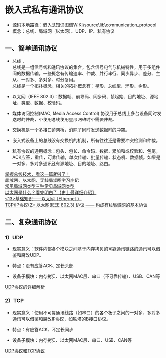 # 嵌入式私有通讯协议  

* 源码本地路径：嵌入式知识图谱WiKi\source\lib\communication_protocol  
* 概念：总线、局域网（以太网）、UDP、IP、私有协议  

## 一、简单通讯协议  

* 总线：  
总线是一组信号线和通讯协议的集合，包含信号电气与机械特性，用于多组件间的数据传输。一些概念有传输速率、仲裁、并行串行、同步异步、差分、主从、一对多、多对多、时分复用。  
总线是一个拓扑概念，相关的拓扑概念有：星形、总线型、环形、树形。  

* 以太网（IEEE 802.3）：数据帧、前导码、同步码、帧起始、目的地址、源地址、类型、数据、校验码。  
* 媒体访问控制(MAC, Media Access Control) 协议用于总线上多台设备同时发送时的仲裁，不使用总线使用星形网络时不需要仲裁。  
* 交换机是一个多接口的网桥，消除了同时发送数据时的冲突。  

* 嵌入式设备上的总线没有交换机的机制，所有往往还是需要冲突检测和仲裁。  
* 私有协议的通用概念：包头、包长、命令码、数据、累加和或校验和、包尾，ACK应答，重传，可靠传输，单次传输、批量传输、状态机、数据帧。如果是一对多、多对多通讯还有源地址、目的地址、路由。  

[掌握总线技术，看这一篇就够了！](https://zhuanlan.zhihu.com/p/136854650)  
[局域网、以太网、无线局域网学习笔记](https://blog.csdn.net/QuantumYou/article/details/119147726)  
[常见局域网类型三种常见局域网类型 ](https://wenku.baidu.com/view/f23c1dde473610661ed9ad51f01dc281e43a565f.html)  
[以太网是什么？看完明白了【史上最详细介绍】](https://blog.csdn.net/xiaomanong2/article/details/106072510)  
[<13>基础知识——以太网（Ethernet ）](https://blog.csdn.net/weixin_40274679/article/details/105995323)  
[TCP/IP协议(2): 以太网(IEEE 802.3) 协议 —— 构成有线局域网的基本协议](https://blog.csdn.net/yanglingwell/article/details/81266408)  

## 二、复杂通讯协议  

### 1）UDP  
* 现实意义：软件内部各个模块之间基于内存拷贝的可靠通讯链路的通讯可以借鉴和魔改UDP。  
* 特点：没有应答ACK、定长头部  

* 设备子模块：内存拷贝、以太网MAC层、串口（不可靠传输）、USB、CAN等

[UDP协议的详细解析](https://blog.csdn.net/aa1928992772/article/details/85240358)  

### 2）TCP  
* 现实意义：使用不可靠通讯线路（如串口）的各个板子之间的一对多、多对多通讯可以借鉴和魔改IP协议，如铁塔的B接口协议。  
* 特点：有应答ACK、不定长同步  

* 设备子模块：内存拷贝、以太网MAC层、串口、USB、CAN等

[UDP协议和TCP协议](https://blog.csdn.net/qq_57574258/article/details/123024217)  
